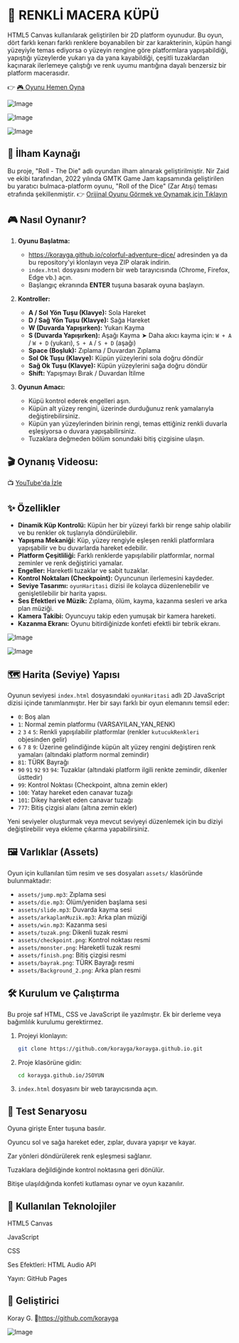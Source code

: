# 🧊 RENKLİ MACERA KÜPÜ
HTML5 Canvas kullanılarak geliştirilen bir 2D platform oyunudur. Bu oyun, dört farklı kenarı farklı renklere boyanabilen bir zar karakterinin, küpün hangi yüzeyiyle temas ediyorsa o yüzeyin rengine göre platformlara yapışabildiği, yapıştığı yüzeylerde yukarı ya da yana kayabildiği, çeşitli tuzaklardan kaçınarak ilerlemeye çalıştığı ve renk uyumu mantığına dayalı benzersiz bir platform macerasıdır.

👉 [🎮 Oyunu Hemen Oyna](https://korayga.github.io/colorful-adventure-dice/)


![Image](https://github.com/user-attachments/assets/d27de5e3-545d-45f6-92e5-96051bf9f1fb)

![Image](https://github.com/user-attachments/assets/f4d878f9-4ab6-4912-8c86-6760df6ce885)

![Image](https://github.com/user-attachments/assets/8f246343-5b8f-4369-945b-5482a831936c)

## 🎲 İlham Kaynağı
Bu proje, "Roll - The Die" adlı oyundan ilham alınarak geliştirilmiştir.
Nir Zaid ve ekibi tarafından, 2022 yılında GMTK Game Jam kapsamında geliştirilen bu yaratıcı bulmaca-platform oyunu, "Roll of the Dice" (Zar Atışı) teması etrafında şekillenmiştir.
👉 [Orijinal Oyunu Görmek ve Oynamak için Tıklayın](https://nir-zaid.itch.io/roll-the-die)

## 🎮 Nasıl Oynanır?
1.  **Oyunu Başlatma:**
    *    https://korayga.github.io/colorful-adventure-dice/ adresinden ya da bu repository'yi klonlayın veya ZIP olarak indirin.
    *   `index.html` dosyasını modern bir web tarayıcısında (Chrome, Firefox, Edge vb.) açın.
    *   Başlangıç ekranında **ENTER** tuşuna basarak oyuna başlayın.

3.  **Kontroller:**
    *   **A / Sol Yön Tuşu (Klavye):** Sola Hareket
    *   **D / Sağ Yön Tuşu (Klavye):** Sağa Hareket
    *   **W (Duvarda Yapışırken):** Yukarı Kayma 
    *   **S (Duvarda Yapışırken):** Aşağı Kayma
             ➤ Daha akıcı kayma için: `W + A` / `W + D` (yukarı), `S + A` / `S + D` (aşağı)
    *   **Space (Boşluk):** Zıplama / Duvardan Zıplama
    *   **Sol Ok Tuşu (Klavye):** Küpün yüzeylerini sola doğru döndür
    *   **Sağ Ok Tuşu (Klavye):** Küpün yüzeylerini sağa doğru döndür
    *   **Shift:** Yapışmayı Bırak / Duvardan İtilme

4.  **Oyunun Amacı:**
    *   Küpü kontrol ederek engelleri aşın.
    *   Küpün alt yüzey rengini, üzerinde durduğunuz renk yamalarıyla değiştirebilirsiniz.
    *   Küpün yan yüzeylerinden birinin rengi, temas ettiğiniz renkli duvarla eşleşiyorsa o duvara yapışabilirsiniz.
    *   Tuzaklara değmeden bölüm sonundaki bitiş çizgisine ulaşın.

## 🎬 Oynanış Videosu:
 📺 [YouTube'da İzle](https://www.youtube.com/watch?v=495S1Q45BaI)

## ✨ Özellikler

*   **Dinamik Küp Kontrolü:** Küpün her bir yüzeyi farklı bir renge sahip olabilir ve bu renkler ok tuşlarıyla döndürülebilir.
*   **Yapışma Mekaniği:** Küp, yüzey rengiyle eşleşen renkli platformlara yapışabilir ve bu duvarlarda hareket edebilir.
*   **Platform Çeşitliliği:** Farklı renklerde yapışılabilir platformlar, normal zeminler ve renk değiştirici yamalar.
*   **Engeller:** Hareketli tuzaklar ve sabit tuzaklar.
*   **Kontrol Noktaları (Checkpoint):** Oyuncunun ilerlemesini kaydeder.
*   **Seviye Tasarımı:** `oyunHaritasi` dizisi ile kolayca düzenlenebilir ve genişletilebilir bir harita yapısı.
*   **Ses Efektleri ve Müzik:** Zıplama, ölüm, kayma, kazanma sesleri ve arka plan müziği.
*   **Kamera Takibi:** Oyuncuyu takip eden yumuşak bir kamera hareketi.
*   **Kazanma Ekranı:** Oyunu bitirdiğinizde konfeti efektli bir tebrik ekranı.

![Image](https://github.com/user-attachments/assets/def60fa3-369e-4c17-9c64-9bab8a79ce3e)

![Image](https://github.com/user-attachments/assets/2a202734-a3c7-4b5b-806d-db7c64ba8739)

## 🗺️ Harita (Seviye) Yapısı

Oyunun seviyesi `index.html` dosyasındaki `oyunHaritasi` adlı 2D JavaScript dizisi içinde tanımlanmıştır. Her bir sayı farklı bir oyun elemanını temsil eder:

*   `0`: Boş alan
*   `1`: Normal zemin platformu (VARSAYILAN_YAN_RENK)
*   `2` `3` `4` `5`: Renkli yapışılabilir platformlar (renkler `kutucukRenkleri` objesinden gelir)
*   `6` `7` `8` `9`: Üzerine gelindiğinde küpün alt yüzey rengini değiştiren renk yamaları (altındaki platform normal zemindir)
*   `81`: TÜRK Bayrağı 
*   `90` `91` `92` `93` `94`: Tuzaklar (altındaki platform ilgili renkte zemindir, dikenler üsttedir)
*   `99`: Kontrol Noktası (Checkpoint, altına zemin ekler)
*   `100`: Yatay hareket eden canavar tuzağı
*   `101`: Dikey hareket eden canavar tuzağı
*   `777`: Bitiş çizgisi alanı (altına zemin ekler)

Yeni seviyeler oluşturmak veya mevcut seviyeyi düzenlemek için bu diziyi değiştirebilir veya ekleme çıkarma yapabilirsiniz.

## 🖼️ Varlıklar (Assets)

Oyun için kullanılan tüm resim ve ses dosyaları `assets/` klasöründe bulunmaktadır:

*   `assets/jump.mp3`: Zıplama sesi
*   `assets/die.mp3`: Ölüm/yeniden başlama sesi
*   `assets/slide.mp3`: Duvarda kayma sesi
*   `assets/arkaplanMuzik.mp3`: Arka plan müziği
*   `assets/win.mp3`: Kazanma sesi
*   `assets/tuzak.png`: Dikenli tuzak resmi
*   `assets/checkpoint.png`: Kontrol noktası resmi
*   `assets/monster.png`: Hareketli tuzak resmi
*   `assets/finish.png`: Bitiş çizgisi resmi
*   `assets/bayrak.png`: TÜRK Bayrağı resmi
*   `assets/Background_2.png`: Arka plan resmi

## 🛠️ Kurulum ve Çalıştırma

Bu proje saf HTML, CSS ve JavaScript ile yazılmıştır. Ek bir derleme veya bağımlılık kurulumu gerektirmez.

1.  Projeyi klonlayın:
    ```bash
    git clone https://github.com/korayga/korayga.github.io.git
    ```
2.  Proje klasörüne gidin:
    ```bash
    cd korayga.github.io/JSOYUN
    ```
3.  `index.html` dosyasını bir web tarayıcısında açın.

## 🧪 Test Senaryosu
Oyuna girişte Enter tuşuna basılır.

Oyuncu sol ve sağa hareket eder, zıplar, duvara yapışır ve kayar.

Zar yönleri döndürülerek renk eşleşmesi sağlanır.

Tuzaklara değildiğinde kontrol noktasına geri dönülür.

Bitişe ulaşıldığında konfeti kutlaması oynar ve oyun kazanılır.

## 📁 Kullanılan Teknolojiler
HTML5 Canvas 

JavaScript 

CSS

Ses Efektleri: HTML Audio API

Yayın: GitHub Pages


## 👥 Geliştirici
Koray G.
🔗https://github.com/korayga

![Image](https://github.com/user-attachments/assets/db75f65d-e5d8-4ec1-ade0-a32738a66563)


